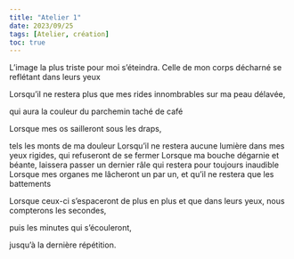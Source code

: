 ```yaml
---
title: "Atelier 1"
date: 2023/09/25
tags: [Atelier, création]
toc: true
---
```

L’image la plus triste pour moi s’éteindra.
Celle de mon corps décharné se reflétant dans leurs yeux

Lorsqu’il ne restera plus que mes rides innombrables sur ma peau délavée, 

qui aura la couleur du parchemin taché de café

Lorsque mes os sailleront sous les draps, 

tels les monts de ma douleur
Lorsqu’il ne restera aucune lumière dans mes yeux rigides, 
qui refuseront de se fermer
Lorsque ma bouche dégarnie et béante,
laissera passer un dernier râle qui restera pour toujours inaudible
Lorsque mes organes me lâcheront un par un,
et qu’il ne restera que les battements

Lorsque ceux-ci s’espaceront 
de plus en plus 
et que dans leurs yeux,
nous compterons les secondes, 

puis les minutes qui s’écouleront, 

jusqu’à la dernière répétition.
